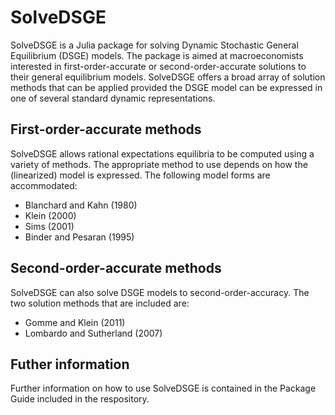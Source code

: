 SolveDSGE
=========

SolveDSGE is a Julia package for solving Dynamic Stochastic General Equilibrium (DSGE) models.  The package is aimed at macroeconomists interested in first-order-accurate or second-order-accurate solutions to their general equilibrium models.  SolveDSGE offers a broad array of solution methods that can be applied provided the DSGE model can be expressed in one of several standard dynamic representations.

First-order-accurate methods
----------------------------

SolveDSGE allows rational expectations equilibria to be computed using a variety of methods.  The appropriate method to use depends on how the (linearized) model is expressed.  The following model forms are accommodated:

- Blanchard and Kahn (1980)
- Klein (2000)
- Sims (2001)
- Binder and Pesaran (1995)

Second-order-accurate methods
-----------------------------

SolveDSGE can also solve DSGE models to second-order-accuracy.  The two solution methods that are included are:

- Gomme and Klein (2011)
- Lombardo and Sutherland (2007)

Futher information
------------------

Further information on how to use SolveDSGE is contained in the Package Guide included in the respository.

